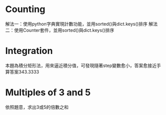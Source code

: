 # Counting
解法一：使用python字典實現計數功能，並用sorted()與dict.keys()排序
解法二：使用Counter套件，並用sorted()與dict.keys()排序
# Integration
本題為積分矩形法，用來逼近積分值，可發現隨著step變數愈小，答案愈接近手算答案343.3333
# Multiples of 3 and 5
依照題意，求出3或5的倍數之和
